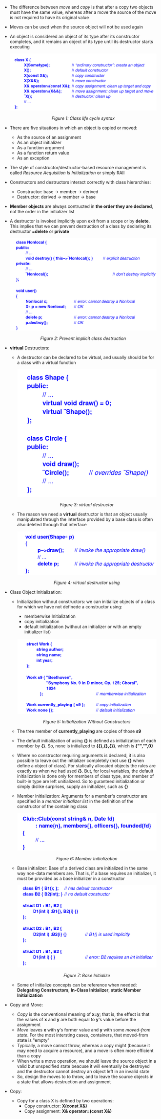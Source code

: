 - The difference between _move_ and _copy_ is that after a copy two objects must have the same value, whereas after a move the source of the move is not required to have its original value
- Moves can be used when the source object will not be used again
- An object is considered an object of its type after its constructor completes, and it remains an object of its type until its destructor starts executing
  
  ![Class life cycle syntax](./images/CalssLifeCycleSyntax.png)
  <p align="center"><i>Figure 1: Class life cycle syntax </p></i>
  
- There are five situations in which an object is copied or moved:
  - As the source of an assignment
  - As an object initializer
  - As a function argument
  - As a function return value
  - As an exception
- The style of constructor/destructor-based resource management is called _Resource Acquisition Is Initialization_ or simply RAII
- Constructors and destructors interact correctly with class hierarchies:
  - Constructor: base → member → derived
  - Destructor: derived → member → base
- **Member objects** are always contructed in **the order they are declared**, not the order in the initializer list
- A destructor is invoked implicitly upon exit from a scope or by **delete**. This implies that we can prevent destruction of a class by declaring its destructor **=delete** or **private**
  
  ![Prevent implicit class destruction](./images/PreventImplicitClassDestruction.png)
  <p align="center"><i>Figure 2: Prevent implicit class destruction</p></i>
  
- **virtual** Destructors:
  - A destructor can be declared to be virtual, and usually should be for a class with a virtual function
   
    ![virtual destructor](./images/VirtualDestructor.png)
    <p align="center"><i>Figure 3: virtual destructor</p></i>
  
  - The reason we need a **virtual** destructor is that an object usually manipulated through the interface provided by a base class is often also deleted through that interface
   
    ![virtual destructor using](./images/VirtualDestructorUsing.png)
    <p align="center"><i>Figure 4: virtual destructor using</p></i>
  
- Class Object Initialization:
  - Initialization without constructors: we can initialize objects of a class for which we have not definede a constructor using:
    - memberwise Initialization
    - copy initialization
    - default initialization (without an initializer or with an empty initializer list)
  
    ![Initialization Without Constructors](./images/InitializationWithoutConstructors.png)
    <p align="center"><i>Figure 5: Initialization Without Constructors<br></i>
    </p>
  
  - The tree member of **currently_playing** are copies of those **s9**
  - The default initialization of using **{}** is defined as initialization of each member by **{}**. So, none
  is initialized to **{{},{},{}}**, which is **{"","",0}**
  - Where no constructor requiring arguments is declared, it is also possible to leave out the initializer completely
  (not use **{}** when define a object of class). For statically allocated objects the rules are exactly as when we had used **{}**. 
  But, for local variables, the default initialization is done only for members of class type, and member of built-in type
  are left unitializerd. So to guranteed initialization or simply dislike surprises, supply an initializer, such as **{}**
  - Member initialization: Arguments for a member's constructor are specified in a _member initializer list_ in the definition of the constructor of the containing class
  
    ![Member Initialization](./images/ClassMemberInitialization.png)
    <p align="center"><i>Figure 6: Member Initialization</p></i>

  - Base initializer: Base of a derived class are initialized in the same way non-data members are.
  That is, if a base requires an initializer, it must be provided as a base initializer in a constructor
   
    ![Base Initialize](./images/BaseInitialize.png)
    <p align="center"><i>Figure 7: Base Initialize</p></i>

  - Some of initialize concepts can be reference when needed: **Delegating Constructors**, **In-Class Initializer**, **static Member Initialization**
- Copy and Move:
  - _Copy_ is the conventional meaning of **x=y**; that is, the effect is that the values of **x** and **y** are both equal to **y**'s value before the assignment
  - _Move_ leaves **x** with **y**'s former value and **y** with some _moved-from state_. For the most intersting cases, containers, that moved-from state is "empty"
  - Typically, a move cannot throw, whereas a copy might (because it may need to acquire a resource), and a move is often more efficient than a copy
  - When write a move operation, we should leave the source object in a valid but unspecified state beacuse it will eventually be destroyed and the destructor cannot destroy an object left in an invalid state
  - So, design the moves to to throw, and to leave the source objects in a state that allows destruction and assignment  
- Copy:
  - Copy for a class X is defined by two operations:
    - Copy constructor: **X(const X&)**
    - Copy assignment: **X& operator=(const X&)**